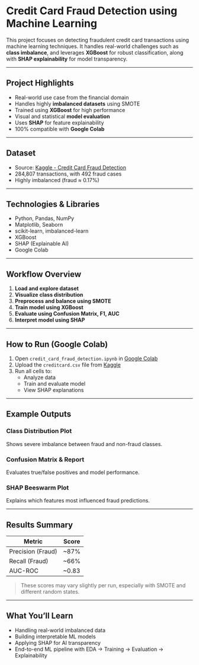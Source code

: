 #  Credit Card Fraud Detection using Machine Learning

This project focuses on detecting fraudulent credit card transactions using machine learning techniques. It handles real-world challenges such as **class imbalance**, and leverages **XGBoost** for robust classification, along with **SHAP explainability** for model transparency.

---

##  Project Highlights

- Real-world use case from the financial domain
-  Handles highly **imbalanced datasets** using SMOTE
-  Trained using **XGBoost** for high performance
-  Visual and statistical **model evaluation**
-  Uses **SHAP** for feature explainability
-  100% compatible with **Google Colab**

---

##  Dataset

-  Source: [Kaggle - Credit Card Fraud Detection](https://www.kaggle.com/datasets/mlg-ulb/creditcardfraud)
-  284,807 transactions, with 492 fraud cases
-  Highly imbalanced (fraud ≈ 0.17%)

---

##  Technologies & Libraries

- Python, Pandas, NumPy
- Matplotlib, Seaborn
- scikit-learn, imbalanced-learn
- XGBoost
- SHAP (Explainable AI)
- Google Colab

---

##  Workflow Overview

1. **Load and explore dataset**
2. **Visualize class distribution**
3. **Preprocess and balance using SMOTE**
4. **Train model using XGBoost**
5. **Evaluate using Confusion Matrix, F1, AUC**
6. **Interpret model using SHAP**

---

##  How to Run (Google Colab)

1. Open `credit_card_fraud_detection.ipynb` in [Google Colab](https://colab.research.google.com/)
2. Upload the `creditcard.csv` file from [Kaggle](https://www.kaggle.com/datasets/mlg-ulb/creditcardfraud)
3. Run all cells to:
   - Analyze data
   - Train and evaluate model
   - View SHAP explanations

---

##  Example Outputs

###  Class Distribution Plot
Shows severe imbalance between fraud and non-fraud classes.

###  Confusion Matrix & Report
Evaluates true/false positives and model performance.

###  SHAP Beeswarm Plot
Explains which features most influenced fraud predictions.

---

##  Results Summary

| Metric           | Score   |
|------------------|---------|
| Precision (Fraud)| ~87%    |
| Recall (Fraud)   | ~66%    |
| AUC-ROC          | ~0.83   |

> These scores may vary slightly per run, especially with SMOTE and different random states.

---

##  What You’ll Learn

- Handling real-world imbalanced data
- Building interpretable ML models
- Applying SHAP for AI transparency
- End-to-end ML pipeline with EDA → Training → Evaluation → Explainability

